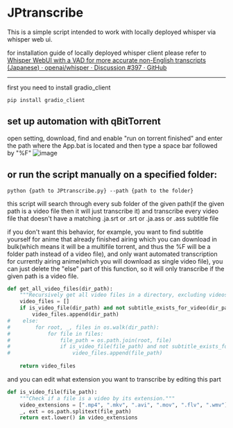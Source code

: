 # JPtranscribe
This is a simple script intended to work with locally deployed whisper via whisper web ui.

for installation guide of locally deployed whisper client please refer to [Whisper WebUI with a VAD for more accurate non-English transcripts (Japanese) · openai/whisper · Discussion #397 · GitHub](https://github.com/openai/whisper/discussions/397)

---
first you need to install gradio_client
```
pip install gradio_client
```
## set up automation with qBitTorrent
open setting, download, find and enable "run on torrent finished" and enter the path where the App.bat is located and then type a space bar followed by "%F"
![image](https://github.com/DvirFederacia/JPtranscribe/assets/52207204/55813f1a-57f3-4e25-b98d-17df92bdd09d)

## or run the script manually on a specified folder:
```
python {path to JPtranscribe.py} --path {path to the folder}
```
this script will search through every sub folder of the given path(if the given path is a video file then it will just transcribe it) and transcribe every video file that doesn't have a matching .ja.srt or .srt or .ja.ass or .ass subtitle file

if you don't want this behavior, for example, you want to find subtitle yourself for anime that already finished airing which you can download in bulk(which means it will be a multifile torrent, and thus the %F will be a folder path instead of a video file), and only want automated transcription for currently airing anime(which you will download as single video file), you can just delete the "else" part of this function, so it will only transcribe if the given path is a video file.
```python
def get_all_video_files(dir_path):
    """Recursively get all video files in a directory, excluding videos that already have subtitles."""
    video_files = []
    if is_video_file(dir_path) and not subtitle_exists_for_video(dir_path):
        video_files.append(dir_path)
#    else:
#        for root, _, files in os.walk(dir_path):
#            for file in files:
#                file_path = os.path.join(root, file)
#                if is_video_file(file_path) and not subtitle_exists_for_video(file_path):
#                    video_files.append(file_path)
                
    return video_files
```
and you can edit what extension you want to transcribe by editing this part
```python
def is_video_file(file_path):
    """Check if a file is a video by its extension."""
    video_extensions = [".mp4", ".mkv", ".avi", ".mov", ".flv", ".wmv"] #edit this
    _, ext = os.path.splitext(file_path)
    return ext.lower() in video_extensions
```
